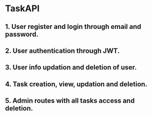 # TaskAPI

## 1. User register and login through email and password.
## 2. User authentication through JWT.
## 3. User info updation and deletion of user.
## 4. Task creation, view, updation and deletion.
## 5. Admin routes with all tasks access and deletion.